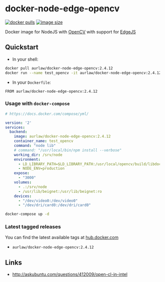 # docker-node-edge-opencv 
[![docker pulls](https://img.shields.io/docker/pulls/aurlaw/docker-node-edge-opencv.svg)](https://registry.hub.docker.com/u/aurlaw/docker-node-edge-opencv/) [![image size](https://img.shields.io/imagelayers/image-size/aurlaw/docker-node-edge-opencv/2.4.12.svg)](https://imagelayers.io/?images=aurlaw%docker-node-edge-opencv:2.4.12)



Docker image for NodeJS with [OpenCV](http://opencv.org/) with support for [EdgeJS](https://github.com/tjanczuk/edge)

## Quickstart

- In your shell:

```sh
docker pull aurlaw/docker-node-edge-opencv:2.4.12
docker run --name test_opencv -it aurlaw/docker-node-edge-opencv:2.4.12 /bin/bash
```

- In your `Dockerfile`:

```
FROM aurlaw/docker-node-edge-opencv:2.4.12
```


### Usage with `docker-compose`

```yaml
# https://docs.docker.com/compose/yml/

version: '2'
services:
  backend:
    image: aurlaw/docker-node-edge-opencv:2.4.12
    container_name: test_opencv
    command: "node lib"
    # command: "/usr/local/bin/npm install --verbose"
    working_dir: /srv/node
    environment:
      - LD_LIBRARY_PATH=$LD_LIBRARY_PATH:/usr/local/opencv/build/libdocke
      - NODE_ENV=production
    expose:
      - "3000"
    volumes:
      - .:/srv/node
      - /usr/lib/beignet:/usr/lib/beignet:ro
    devices:
      - "/dev/video0:/dev/video0"
      - "/dev/dri/card0:/dev/dri/card0"
```

```sh
docker-compose up -d
```


### Latest tagged releases

You can find the latest available tags at [hub.docker.com](https://hub.docker.com/r/aurlaw/docker-node-edge-opencv/tags/)

- `aurlaw/docker-node-edge-opencv:2.4.12`


## Links

- http://askubuntu.com/questions/412009/open-cl-in-intel
